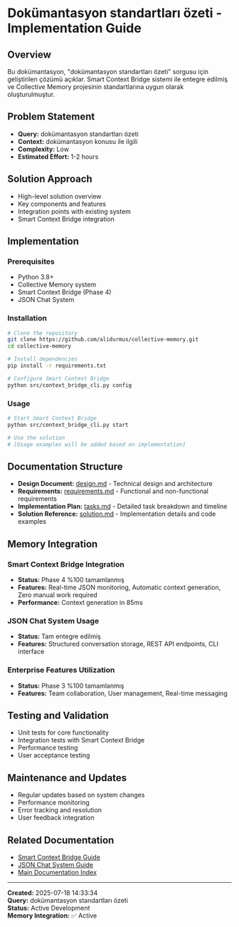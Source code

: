 # Dokümantasyon standartları özeti - Implementation Guide

## Overview

Bu dokümantasyon, "dokümantasyon standartları özeti" sorgusu için geliştirilen çözümü açıklar. Smart Context Bridge sistemi ile entegre edilmiş ve Collective Memory projesinin standartlarına uygun olarak oluşturulmuştur.

## Problem Statement

- **Query:** dokümantasyon standartları özeti
- **Context:** dokümantasyon konusu ile ilgili
- **Complexity:** Low
- **Estimated Effort:** 1-2 hours

## Solution Approach

- High-level solution overview
- Key components and features
- Integration points with existing system
- Smart Context Bridge integration

## Implementation

### Prerequisites

- Python 3.8+
- Collective Memory system
- Smart Context Bridge (Phase 4)
- JSON Chat System

### Installation

```bash
# Clone the repository
git clone https://github.com/alidurmus/collective-memory.git
cd collective-memory

# Install dependencies
pip install -r requirements.txt

# Configure Smart Context Bridge
python src/context_bridge_cli.py config
```

### Usage

```bash
# Start Smart Context Bridge
python src/context_bridge_cli.py start

# Use the solution
# [Usage examples will be added based on implementation]
```

## Documentation Structure

- **Design Document:** [design.md](design.md) - Technical design and architecture
- **Requirements:** [requirements.md](requirements.md) - Functional and non-functional requirements
- **Implementation Plan:** [tasks.md](tasks.md) - Detailed task breakdown and timeline
- **Solution Reference:** [solution.md](solution.md) - Implementation details and code examples

## Memory Integration

### Smart Context Bridge Integration
- **Status:** Phase 4 %100 tamamlanmış
- **Features:** Real-time JSON monitoring, Automatic context generation, Zero manual work required
- **Performance:** Context generation in 85ms

### JSON Chat System Usage
- **Status:** Tam entegre edilmiş
- **Features:** Structured conversation storage, REST API endpoints, CLI interface

### Enterprise Features Utilization
- **Status:** Phase 3 %100 tamamlanmış
- **Features:** Team collaboration, User management, Real-time messaging

## Testing and Validation

- Unit tests for core functionality
- Integration tests with Smart Context Bridge
- Performance testing
- User acceptance testing

## Maintenance and Updates

- Regular updates based on system changes
- Performance monitoring
- Error tracking and resolution
- User feedback integration

## Related Documentation

- [Smart Context Bridge Guide](../../user-guides/SMART_CONTEXT_BRIDGE_GUIDE.md)
- [JSON Chat System Guide](../../user-guides/JSON_CHAT_SYSTEM_GUIDE.md)
- [Main Documentation Index](../../INDEX.md)

---

**Created:** 2025-07-18 14:33:34  
**Query:** dokümantasyon standartları özeti  
**Status:** Active Development  
**Memory Integration:** ✅ Active
